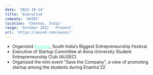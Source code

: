 ```yaml
---
date: '2022-10-14'
title: 'Executive'
company: 'AUSEC'
location: 'Chennai, India'
range: 'October 2022 - Present'
url: 'https://auced.com/ausec/'
---
```


- Organized <a href="https://auced.com/enantra/" style="color:#64FFDA;" target="blank">Enantra</a>, South India’s Biggest Entrepreneurship Festival
- Executive of Startup Committee at Anna University Student Entrepreneurship Club (AUSEC)
- Organized the mini event "Save the Company", a view of promoting startup among the students during Enantra'22